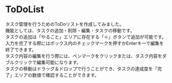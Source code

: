 # ToDoList  
タスク管理を行うためのToDoリストを作成してみました。  
機能としては、タスクの追加・削除・編集・タスクの移動です。  
タスクの追加は「やること」エリアに存在する「＋」ボタンで追加が可能です。  
入力を完了する際にはボックス内のチェックマークを押すかEnterキーで編集を終了できます。  
タスク内容の編集を行う際には、ペンマークをクリックまたは、タスク内容をダブルクリックで編集可能になります。  
タスクの移動はドラッグ＆ドロップで行うことができ、タスクの達成度を「完了」エリアの数値で確認することができます。  
